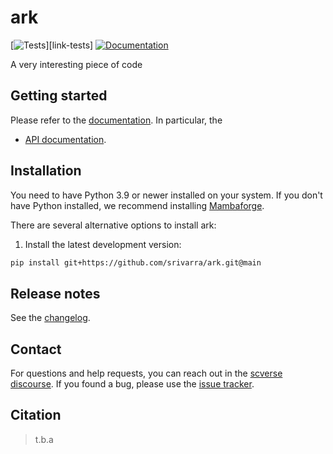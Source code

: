 # ark

[![Tests][badge-tests]][link-tests]
[![Documentation][badge-docs]][link-docs]

[badge-tests]: https://img.shields.io/github/actions/workflow/status/srivarra/ark/test.yaml?branch=main
[//]: # "[link-tests]: .github//workflows/test.yml"
[badge-docs]: https://img.shields.io/readthedocs/ark

A very interesting piece of code

## Getting started

Please refer to the [documentation][link-docs]. In particular, the

-   [API documentation][link-api].

## Installation

You need to have Python 3.9 or newer installed on your system. If you don't have
Python installed, we recommend installing [Mambaforge](https://github.com/conda-forge/miniforge#mambaforge).

There are several alternative options to install ark:

<!--
1) Install the latest release of `ark` from `PyPI <https://pypi.org/project/ark/>`_:

```bash
pip install ark
```
-->

1. Install the latest development version:

```bash
pip install git+https://github.com/srivarra/ark.git@main
```

## Release notes

See the [changelog][changelog].

## Contact

For questions and help requests, you can reach out in the [scverse discourse][scverse-discourse].
If you found a bug, please use the [issue tracker][issue-tracker].

## Citation

> t.b.a

[scverse-discourse]: https://discourse.scverse.org/
[issue-tracker]: https://github.com/srivarra/ark/issues
[changelog]: https://ark.readthedocs.io/latest/changelog.html
[link-docs]: https://ark.readthedocs.io
[link-api]: https://ark.readthedocs.io/latest/api.html

